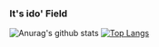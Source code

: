 ### It's ido' Field
![Anurag's github stats](https://github-readme-stats.vercel.app/api?username=iDoyoung&show_icons=true&theme=merko)
[![Top Langs](https://github-readme-stats.vercel.app/api/top-langs/?username=iDoyoung&layout=compact)](https://github.com/ido-zero/github-readme-stats)
<!--
**ido-zero/ido-zero** is a ✨ _special_ ✨ repository because its `README.md` (this file) appears on your GitHub profile.

Here are some ideas to get you started:

- 🔭 I’m currently working on ...
- 🌱 I’m currently learning ...
- 👯 I’m looking to collaborate on ...
- 🤔 I’m looking for help with ...
- 💬 Ask me about ...
- 📫 How to reach me: ...
- 😄 Pronouns: ...
- ⚡ Fun fact: ...
-->

